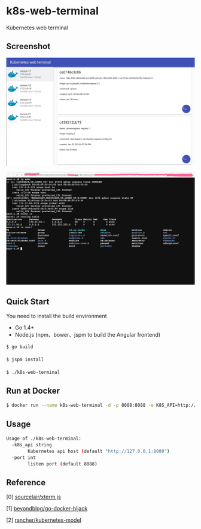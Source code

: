 # k8s-web-terminal
Kubernetes web terminal

## Screenshot

![dasbhoard](/docs/screenshot/dashboard.png?raw=true)

![bash](/docs/screenshot/bash.png?raw=true)

## Quick Start

You need to install the build environment

* Go 1.4+
* Node.js (npm、bower、jspm to build the Angular frontend)

```bash
$ go build 

$ jspm install

$ ./k8s-web-terminal
```

## Run at Docker

```bash
$ docker run --name k8s-web-terminal -d -p 8088:8088 -e K8S_API=http://KUBERNET_API_HOST:8080 beyondblog/k8s-web-terminal
```

## Usage

```bash
Usage of ./k8s-web-terminal:
  -k8s_api string
        Kubernetes api host (default "http://127.0.0.1:8080")
  -port int
        listen port (default 8088)
```

## Reference

[0] [sourcelair/xterm.js](https://github.com/sourcelair/xterm.js)

[1] [beyondblog/go-docker-hijack](https://github.com/beyondblog/go-docker-hijack)

[2] [rancher/kubernetes-model](https://github.com/rancher/kubernetes-model)
